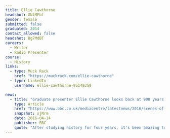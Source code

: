 ```yaml
---
title: Ellie Cawthorne
headshot: GNfMFbf
gender: female
submitted: false
graduated: 2014
contact_allowed: false
headshot: Bg7MdBT
careers:
  - Writer
  - Radio Presenter
course:
  - History
links:
  - type: Muck Rack
    href: "https://muckrack.com/ellie-cawthorne"
  - type: LinkedIn
    username: ellie-cawthorne-951493a9

news:
  - title: "Graduate presenter Ellie Cawthorne looks back at 900 years of student life on Radio 4"
    type: Article
    href: "https://www.bbc.co.uk/mediacentre/latestnews/2016/scenes-of-student-life"
    snapshot: sjNrm
    date: 2016-04-14
    publisher: BBC
    quote: "After studying history for four years, it’s been amazing to be able to put it to good use."
---
```

